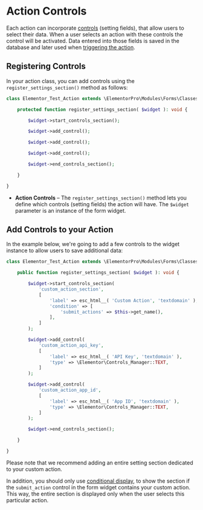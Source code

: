 # Action Controls

<Badge type="tip" vertical="top" text="Elementor Pro" /> <Badge type="warning" vertical="top" text="Advanced" />

Each action can incorporate [controls](./../editor-controls/) (setting fields), that allow users to select their data. When a user selects an action with these controls the control will be activated. Data entered into those fields is saved in the database and later used when [triggering the action](./action-run/).

## Registering Controls

In your action class, you can add controls using the `register_settings_section()` method as follows:

```php
class Elementor_Test_Action extends \ElementorPro\Modules\Forms\Classes\Action_Base {

	protected function register_settings_section( $widget ): void {

		$widget->start_controls_section();

		$widget->add_control();

		$widget->add_control();

		$widget->add_control();

		$widget->end_controls_section();

	}

}
```

* **Action Controls** – The `register_settings_section()` method lets you define which controls (setting fields) the action will have. The `$widget` parameter is an instance of the form widget.

## Add Controls to your Action

In the example below, we're going to add a few controls to the widget instance to allow users to save additional data:

```php
class Elementor_Test_Action extends \ElementorPro\Modules\Forms\Classes\Action_Base {

	public function register_settings_section( $widget ): void {

		$widget->start_controls_section(
			'custom_action_section',
			[
				'label' => esc_html__( 'Custom Action', 'textdomain' ),
				'condition' => [
					'submit_actions' => $this->get_name(),
				],
			]
		);

		$widget->add_control(
			'custom_action_api_key',
			[
				'label' => esc_html__( 'API Key', 'textdomain' ),
				'type' => \Elementor\Controls_Manager::TEXT,
			]
		);

		$widget->add_control(
			'custom_action_app_id',
			[
				'label' => esc_html__( 'App ID', 'textdomain' ),
				'type' => \Elementor\Controls_Manager::TEXT,
			]
		);

		$widget->end_controls_section();

	}

}
```

Please note that we recommend adding an entire setting section dedicated to your custom action.

In addition, you should only use [conditional display](./../editor-controls/conditional-display/), to show the section if the `submit_action` control in the form widget contains your custom action. This way, the entire section is displayed only when the user selects this particular action.
